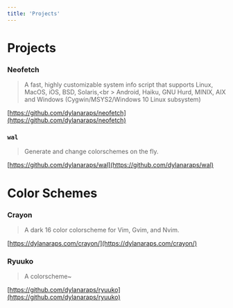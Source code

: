 ```yaml
---
title: 'Projects'
---
```


# Projects

### Neofetch

> A fast, highly customizable system info script that supports Linux, MacOS, iOS, BSD, Solaris,<br \>
> Android, Haiku, GNU Hurd, MINIX, AIX and Windows (Cygwin/MSYS2/Windows 10 Linux subsystem)

[https://github.com/dylanaraps/neofetch](https://github.com/dylanaraps/neofetch)


### `wal`

> Generate and change colorschemes on the fly.

[https://github.com/dylanaraps/wal](https://github.com/dylanaraps/wal)


# Color Schemes


### Crayon

> A dark 16 color colorscheme for Vim, Gvim, and Nvim.

[https://dylanaraps.com/crayon/](https://dylanaraps.com/crayon/)


### Ryuuko

> A colorscheme~

[https://github.com/dylanaraps/ryuuko](https://github.com/dylanaraps/ryuuko)
